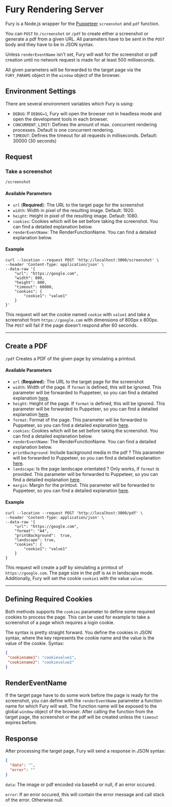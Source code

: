 # Fury Rendering Server

Fury is a Node.js wrapper for the [Puppeteer](https://github.com/puppeteer/puppeteer) `screenshot` and `pdf` function.

You can `POST` to `/screenshot` or `/pdf` to create either a screenshot or generate a pdf from a given URL.
All parameters have to be sent in the `POST` body and they have to be in JSON syntax.

Unless `renderEventName` isn't set, Fury will wait for the screenshot or pdf creation until no network request is
made for at least 500 milliseconds.

All given parameters will be forwarded to the target page via the `FURY_PARAMS` object in the `window` object of the browser.

## Environment Settings
There are several environment variables which Fury is using:
- `DEBUG`: If `DEBUG=1`, Fury will open the browser not in headless mode and open the development tools in each browser.
- `CONCURRENT_LIMIT`: Defines the amount of max. concurrent rendering processes. Default is one concurrent rendering.
- `TIMEOUT`: Defines the timeout for all requests in milliseconds. Default: 30000 (30 seconds)

## Request
### Take a screenshot
`/screenshot`

#### Available Parameters
- `url` (**Required**): The URL to the target page for the screenshot
- `width`: Width in pixel of the resulting image. Default: 1920.
- `height`: Height in pixel of the resulting image. Default: 1080.
- `cookies`: Cookies which will be set before taking the screenshot. You can find a detailed explanation below.
- `renderEventName`: The RenderFunctionName. You can find a detailed explanation below.

#### Example
```shell script
curl --location --request POST 'http://localhost:3000/screenshot' \
--header 'Content-Type: application/json' \
--data-raw '{
    "url": "https://google.com",
    "width": 800,
    "height": 800,
    "timeout": 60000,
    "cookies": {
        "cookie1": "value1"
    }
}'
```

This request will set the cookie named `cookie` with `value1` and take a screenshot from `https://google.com` with dimensions of 800px x 800px.
The `POST` will fail if the page doesn't respond after 60 seconds.

---

## Create a PDF
`/pdf`
Creates a PDF of the given page by simulating a printout.

#### Available Parameters
- `url` (**Required**): The URL to the target page for the screenshot
- `width`: Width of the page. If `format` is defined, this will be ignored. This parameter will be forwarded to Puppeteer, so you can find a detailed explanation [here](https://github.com/puppeteer/puppeteer/blob/v5.2.1/docs/api.md#pagepdfoptions).
- `height`: Height of the page. If `format` is defined, this will be ignored. This parameter will be forwarded to Puppeteer, so you can find a detailed explanation [here](https://github.com/puppeteer/puppeteer/blob/v5.2.1/docs/api.md#pagepdfoptions).
- `format`: Format of the page. This parameter will be forwarded to Puppeteer, so you can find a detailed explanation [here](https://github.com/puppeteer/puppeteer/blob/v5.2.1/docs/api.md#pagepdfoptions).
- `cookies`: Cookies which will be set before taking the screenshot. You can find a detailed explanation below.
- `renderEventName`: The RenderFunctionName. You can find a detailed explanation below.
- `printBackground`: Include background media in the pdf ? This parameter will be forwarded to Puppeteer, so you can find a detailed explanation [here](https://github.com/puppeteer/puppeteer/blob/v5.2.1/docs/api.md#pagepdfoptions).
- `landscape`: Is the page landscape orientated ? Only works, if `format` is provided. This parameter will be forwarded to Puppeteer, so you can find a detailed explanation [here](https://github.com/puppeteer/puppeteer/blob/v5.2.1/docs/api.md#pagepdfoptions).
- `margin`: Margin for the printout. This parameter will be forwarded to Puppeteer, so you can find a detailed explanation [here](https://github.com/puppeteer/puppeteer/blob/v5.2.1/docs/api.md#pagepdfoptions).

#### Example
```shell script
curl --location --request POST 'http://localhost:3000/pdf' \
--header 'Content-Type: application/json' \
--data-raw '{
    "url": "https://google.com",
    "format": "A4",
    "printBackground":  true,
    "landscape": true,
    "cookies": {
        "cookie1": "value1"
    }
}
```

This request will create a pdf by simulating a printout of `https://google.com`. The page size in the pdf is `A4` in landscape mode. Additionally, Fury will set the cookie `cookie1` with the value `value`.

---

## Defining Required Cookies
Both methods supports the `cookies` parameter to define some required cookies to process the page.
This can be used for example to take a screenshot of a page which requires a login cookie.

The syntax is pretty straight forward. You define the cookies in JSON syntax, where the key represents the cookie name and the value is the value of the cookie.
Syntax: 
   ```json
  {
    "cookiename1": "cookievalue1",
    "cookiename2": "cookievalue2"
  } 
  ```

## RenderEventName
If the target page have to do some work before the page is ready for the screenshot, you can define with the `renderEventName` parameter a function name for which
Fury will wait. The function name will be exposed to the global `window` object of the browser. After calling the function from the target page, the screenshot or the pdf
will be created unless the `timeout` expires before.

## Response
After processing the target page, Fury will send a response in JSON syntax:
```json
{
  "data": "",
  "error": ""
}
```

`data`: The image or pdf encoded via base64 or null, if an error occured.

`error`: If an error occured, this will contain the error message and call stack of the error. Otherwise null.